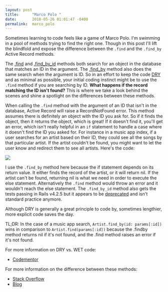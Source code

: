 ```yaml
---
layout: post
title:      "Marco Polo "
date:       2018-05-26 01:01:47 -0400
permalink:  marco_polo
---
```



Sometimes learning to code feels like a game of Marco Polo. I'm swimming in a pool of methods trying to find the right one. Though in this post I'll lift the blindfold and expose the difference between the `.find` and the `.find_by` Active Record methods. 

The [.find](http://api.rubyonrails.org/v5.2.0/classes/ActiveRecord/FinderMethods.html#method-i-find) and [.find_by_id](https://www.rubydoc.info/github/jnicklas/capybara/Capybara%2FNode%2FFinders:find_by_id) methods both search for an object in the database that matches an ID in the argument. The [.find_by](http://api.rubyonrails.org/v5.2.0/classes/ActiveRecord/FinderMethods.html#method-i-find_by) method also does the same search when the argument is ID. So in an effort to keep the code [DRY](https://en.wikipedia.org/wiki/Don%27t_repeat_yourself) and as minimal as possible, your initial coding instinct might be to use the `.find` method if you are searching by ID. **What happens if the record matching the ID isn't found?** This is where we take a look behind the scenes and shine a spotlight on the differences between these methods. 

When calling the `.find` method with the argument of an ID that isn't in the database, Active Record will raise a RecordNotFound error.  This method assumes there is definitely an object with the ID you ask for. So if it finds the object, then it returns the object, which is great! If it doesn't find it, you'll get an error, which isn't really helpful in an `if` statement to handle a case where it doesn't find the ID you asked for. For instance in a music app index, if a user searches for an artist based on their ID, they could see all the songs by that particular artist. If the artist couldn't be found, you might want to let the user know and redirect them to see all artists. Here's the code:

![](https://i.imgur.com/wSe68vV.png)

I use the `.find_by` method here because the if statement depends on its return value. It either finds the record of the artist, or it will return nil. If the artist can't be found, returning nil is what we need in order to execute the else statement. Alternatively the `.find` method would throw an error and it wouldn't reach the else statement. The `.find_by_id` method also gets the tests passing in Rails v4.2.5 but it appears to be [deprecated](https://apidock.com/rails/ActiveRecord/FinderMethods/find_by_attributes) and isn't standard practice anymore. 

Although DRY is generally a great principle to code by, sometimes lengthier, more explicit code saves the day. 

TL;DR: In the case of a music app search, `Artist.find_by(id: params[:id])` wins in comparison to `Artist.find(params[:id])` because the .findby method returns nil if it's not found, and the .find method raises an error if it's not found. 

For more information on DRY vs. WET code:

* [Codementor](https://www.codementor.io/joshuaaroke/dry-code-vs-wet-code-89xjwv11w)

For more information on the difference between these methods:
* [Stack Overflow](https://stackoverflow.com/questions/15185919/whats-the-difference-between-find-where-and-find-by-id/15185941)
* [Blog](http://duanesbrain.blogspot.com/2008/01/activerecord-find-vs-findbyid.html)
